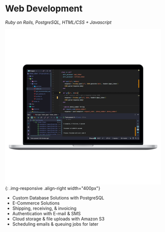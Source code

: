 # <i class="fa fa-gem"></i> Web Development
_Ruby on Rails, PostgreSQL, HTML/CSS + Javascript_

![Ruby on Rails](/assets/images/resume/rubymine_macbookpro15_mockuphone.png){: .img-responsive .align-right width="400px"}

<ul class="fa-ul">
  <li><i class="fas fa-li fa-database" aria-hidden="true"></i>Custom Database Solutions with PostgreSQL</li>
  <li><i class="fas fa-li fa-shopping-cart" aria-hidden="true"></i>E-Commerce Solutions</li>
  <li><i class="fas fa-li fa-dolly-flatbed" aria-hidden="true"></i>Shipping, receiving, & invoicing</li>
  <li><i class="fas fa-li fa-sign-in-alt" aria-hidden="true"></i>Authentication with E-mail & SMS</li>
  <li><i class="fab fa-li fa-aws" aria-hidden="true"></i>Cloud storage & file uploads with Amazon S3</li>
  <li><i class="fas fa-li fa-clock" aria-hidden="true"></i>Scheduling emails & queuing jobs for later</li>
</ul>

<div style="clear: right;"></div>
